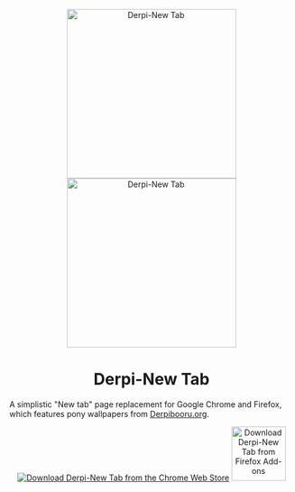 <p align="center"><img src="https://raw.githubusercontent.com/ponydevs/Derpi-NewTab/master/screenshots/chrome/Display%20with%20info.png" alt="Derpi-New Tab" width="300px"> <img src="https://raw.githubusercontent.com/ponydevs/Derpi-NewTab/master/screenshots/firefox/Display%20with%20info.png" alt="Derpi-New Tab" width="300px"></p>
<h1 align="center">Derpi-New Tab</h1>

A simplistic "New tab" page replacement for Google Chrome and Firefox, which features pony wallpapers from [Derpibooru.org](http://derpibooru.org/).

<p align="center"><a href="https://chrome.google.com/webstore/detail/derpi-new-tab/noggelkbkffdifgemicnanbkghjkoipl"><img src="https://developer.chrome.com/webstore/images/ChromeWebStore_BadgeWBorder_v2_340x96.png" alt="Download Derpi-New Tab from the Chrome Web Store"></a> <a href="https://addons.mozilla.org/hu/firefox/addon/derpi-newtab/"><img src="https://cdn.rawgit.com/alrra/browser-logos/da2477b1/src/firefox/firefox.svg" height="96" alt="Download Derpi-New Tab from Firefox Add-ons"></a></p>
